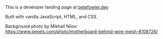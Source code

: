 This is a developer landing page at <a href="https://petefowler.dev">petefowler.dev<a> 

Built with vanilla JavaScript, HTML, and CSS.

Background photo by Mikhail Nilov: https://www.pexels.com/photo/motherboard-behind-wire-mesh-8108726/